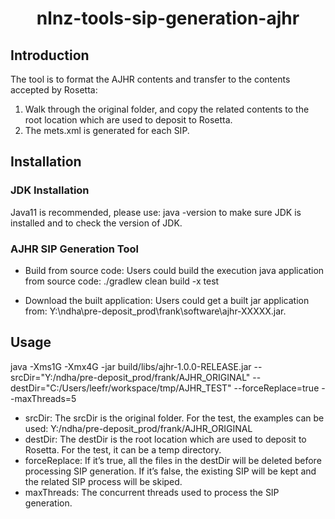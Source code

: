 <h1 align="center">nlnz-tools-sip-generation-ajhr</h1>

## Introduction
The tool is to format the AJHR contents and transfer to the contents accepted by Rosetta:
1. Walk through the original folder, and copy the related contents to the root location which are used to deposit to Rosetta.
2. The mets.xml is generated for each SIP.

## Installation
### JDK Installation
Java11 is recommended, please use: java -version to make sure JDK is installed and to check the version of JDK. 

### AJHR SIP Generation Tool
- Build from source code:
Users could build the execution java application from source code:
 ./gradlew clean build -x test

- Download the built application: 
Users could get a built jar application from: Y:\ndha\pre-deposit_prod\frank\software\ajhr-XXXXX.jar.


## Usage
java -Xms1G -Xmx4G -jar build/libs/ajhr-1.0.0-RELEASE.jar --srcDir="Y:/ndha/pre-deposit_prod/frank/AJHR_ORIGINAL" --destDir="C:/Users/leefr/workspace/tmp/AJHR_TEST" --forceReplace=true --maxThreads=5

- srcDir: The srcDir is the original folder. For the test, the examples can be used: Y:/ndha/pre-deposit_prod/frank/AJHR_ORIGINAL
- destDir: The destDir is the root location which are used to deposit to Rosetta.  For the test, it can be a temp directory.
- forceReplace: If it’s true, all the files in the destDir will be deleted before processing SIP generation.  If it’s false, the existing SIP will be kept and the related SIP process will be skiped.
- maxThreads: The concurrent threads used to process the SIP generation.